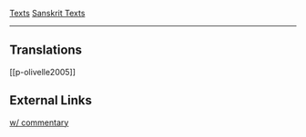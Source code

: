 [Texts](languages)
[Sanskrit Texts](texts-sanskrit.md)

---


## Translations
[[p-olivelle2005]]

## External Links
[w/ commentary](https://www.wisdomlib.org/hinduism/book/manusmriti-with-the-commentary-of-medhatithi)
